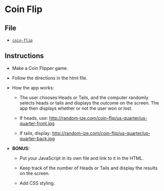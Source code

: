 

# Coin Flip

## File

* [`coin-flip`](Unsolved/coin-flip.html)

## Instructions

* Make a Coin Flipper game.

* Follow the directions in the html file.

* How the app works:

  * The user chooses Heads or Tails, and the computer randomly selects heads or tails and displays the outcome on the screen. The app then displays whether or not the user won or lost.

  * If heads, use: <http://random-ize.com/coin-flip/us-quarter/us-quarter-front.jpg>

  * If tails, display: <http://random-ize.com/coin-flip/us-quarter/us-quarter-back.jpg>

* **BONUS:**

  * Put your JavaScript in its own file and link to it in the HTML.

  * Keep track of the number of Heads or Tails and display the results on the screen.

  * Add CSS styling.
